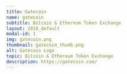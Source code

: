 ```yaml
---
title: Gatecoin
name: gatecoin
subtitle: Bitcoin & Ethereum Token Exchange
layout: 2018_default
modal-id: 1
img: gatecoin.png
thumbnail: gatecoin_thumb.png
alt: Gatecoin Logo
topic: Bitcoin & Ethereum Token Exchange
description: https://gatecoin.com/
---
```

